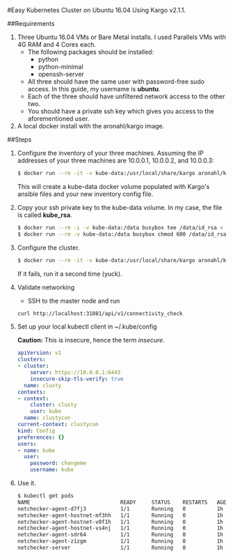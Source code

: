 #Easy Kubernetes Cluster on Ubuntu 16.04 Using Kargo v2.1.1.

##Requirements
1. Three Ubuntu 16.04 VMs or Bare Metal installs.  I used Parallels VMs with 4G RAM and 4 Cores each.
	* The following packages should be installed:
		* python
		* python-minimal
		* openssh-server
	* All three should have the same user with password-free sudo access.  In this guide, my username is **ubuntu**.
	* Each of the three should have unfiltered network access to the other two.
	* You should have a private ssh key which gives you access to the aforementioned user.
1. A local docker install with the aronahl/kargo image.

##Steps
1. Configure the inventory of your three machines.  Assuming the IP addresses of your three machines are 10.0.0.1, 10.0.0.2, and 10.0.0.3:


	```bash
	$ docker run --rm -it -v kube-data:/usr/local/share/kargo aronahl/kargo python3 ./contrib/inventory_builder/inventory.py 10.0.0.1 10.0.0.2 10.0.0.3
	```
	
	This will create a kube-data docker volume populated with Kargo's ansible files and your new inventory config file.
	
1. Copy your ssh private key to the kube-data volume.  In my case, the file is called **kube_rsa**.

	```bash
	$ docker run --rm -i -v kube-data:/data busybox tee /data/id_rsa < kube_rsa
	$ docker run --rm -v kube-data:/data busybox chmod 600 /data/id_rsa
	```
	
1. Configure the cluster.

	```bash
	$ docker run --rm -it -v kube-data:/usr/local/share/kargo aronahl/kargo ansible-playbook -i ./inventory.cfg cluster.yml -b -v --private-key=./id_rsa -u ubuntu -e deploy_netchecker=true
	```
	If it fails, run it a second time (yuck).
	
1. Validate networking
	* SSH to the master node and run

	```bash
	curl http://localhost:31081/api/v1/connectivity_check
	```
1. Set up your local kubectl client in ~/.kube/config

	**Caution:** This is insecure, hence the term *insecure*.

	```yaml
	apiVersion: v1
	clusters:
	- cluster:
	    server: https://10.0.0.1:6443
	    insecure-skip-tls-verify: true
	  name: clusty
	contexts:
	- context:
	    cluster: clusty
	    user: kube
	  name: clustycon
	current-context: clustycon
	kind: Config
	preferences: {}
	users:
	- name: kube
	  user:
	    password: changeme
	    username: kube
	```
1. Use it.

	```bash
	$ kubectl get pods
	NAME                             READY     STATUS    RESTARTS   AGE
	netchecker-agent-d7fj3           1/1       Running   0          1h
	netchecker-agent-hostnet-mf3hh   1/1       Running   0          1h
	netchecker-agent-hostnet-v0f1h   1/1       Running   0          1h
	netchecker-agent-hostnet-vs4nj   1/1       Running   0          1h
	netchecker-agent-sdr64           1/1       Running   0          1h
	netchecker-agent-z1zgm           1/1       Running   0          1h
	netchecker-server                1/1       Running   0          1h
	```
